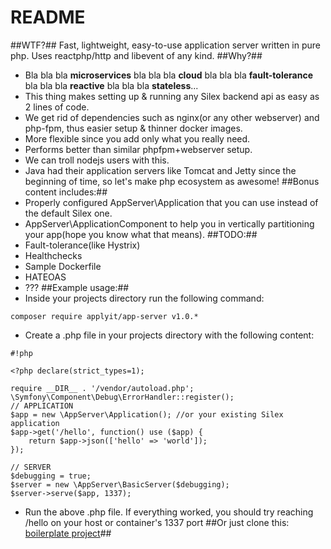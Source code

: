 # README #
##WTF?##
Fast, lightweight, easy-to-use application server written in pure php. Uses reactphp/http and libevent of any kind.
##Why?##
* Bla bla bla **microservices** bla bla bla **cloud** bla bla bla **fault-tolerance** bla bla bla **reactive** bla bla bla **stateless**...
* This thing makes setting up & running any Silex backend api as easy as 2 lines of code.
* We get rid of dependencies such as nginx(or any other webserver) and php-fpm, thus easier setup & thinner docker images.
* More flexible since you add only what you really need.
* Performs better than similar phpfpm+webserver setup.
* We can troll nodejs users with this.
* Java had their application servers like Tomcat and Jetty since the beginning of time, so let's make php ecosystem as awesome!
##Bonus content includes:##
* Properly configured AppServer\Application that you can use instead of the default Silex one.
* AppServer\ApplicationComponent to help you in vertically partitioning your app(hope you know what that means). 
##TODO:##
* Fault-tolerance(like Hystrix)
* Healthchecks
* Sample Dockerfile
* HATEOAS
* ???
##Example usage:##
*  Inside your projects directory run the following command: 
```
composer require applyit/app-server v1.0.*
```
* Create a .php file in your projects directory with the following content:
```
#!php

<?php declare(strict_types=1);

require __DIR__ . '/vendor/autoload.php';
\Symfony\Component\Debug\ErrorHandler::register();
// APPLICATION
$app = new \AppServer\Application(); //or your existing Silex application
$app->get('/hello', function() use ($app) {
    return $app->json(['hello' => 'world']);
});

// SERVER
$debugging = true;
$server = new \AppServer\BasicServer($debugging);
$server->serve($app, 1337);
```
* Run the above .php file. If everything worked, you should try reaching /hello on your host or container's 1337 port
##Or just clone this: [boilerplate project](https://bitbucket.org/apply/react-silex-example)##